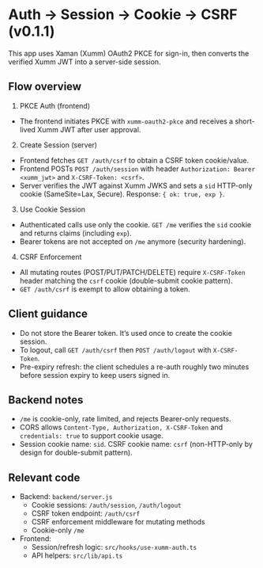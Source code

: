 # Auth → Session → Cookie → CSRF (v0.1.1)

This app uses Xaman (Xumm) OAuth2 PKCE for sign-in, then converts the verified Xumm JWT into a server-side session.

## Flow overview

1. PKCE Auth (frontend)

- The frontend initiates PKCE with `xumm-oauth2-pkce` and receives a short-lived Xumm JWT after user approval.

2. Create Session (server)

- Frontend fetches `GET /auth/csrf` to obtain a CSRF token cookie/value.
- Frontend POSTs `POST /auth/session` with header `Authorization: Bearer <xumm_jwt>` and `X-CSRF-Token: <csrf>`.
- Server verifies the JWT against Xumm JWKS and sets a `sid` HTTP-only cookie (SameSite=Lax, Secure). Response: `{ ok: true, exp }`.

3. Use Cookie Session

- Authenticated calls use only the cookie. `GET /me` verifies the `sid` cookie and returns claims (including `exp`).
- Bearer tokens are not accepted on `/me` anymore (security hardening).

4. CSRF Enforcement

- All mutating routes (POST/PUT/PATCH/DELETE) require `X-CSRF-Token` header matching the `csrf` cookie (double-submit cookie pattern).
- `GET /auth/csrf` is exempt to allow obtaining a token.

## Client guidance

- Do not store the Bearer token. It’s used once to create the cookie session.
- To logout, call `GET /auth/csrf` then `POST /auth/logout` with `X-CSRF-Token`.
- Pre-expiry refresh: the client schedules a re-auth roughly two minutes before session expiry to keep users signed in.

## Backend notes

- `/me` is cookie-only, rate limited, and rejects Bearer-only requests.
- CORS allows `Content-Type, Authorization, X-CSRF-Token` and `credentials: true` to support cookie usage.
- Session cookie name: `sid`. CSRF cookie name: `csrf` (non-HTTP-only by design for double-submit pattern).

## Relevant code

- Backend: `backend/server.js`
  - Cookie sessions: `/auth/session`, `/auth/logout`
  - CSRF token endpoint: `/auth/csrf`
  - CSRF enforcement middleware for mutating methods
  - Cookie-only `/me`
- Frontend:
  - Session/refresh logic: `src/hooks/use-xumm-auth.ts`
  - API helpers: `src/lib/api.ts`

